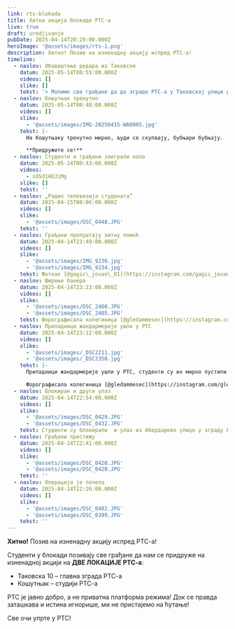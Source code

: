 ```yaml
---
link: rts-blokada
title: Хитна акција блокаде РТС-а
live: true
draft: uredjivanje
pubDate: 2025-04-14T20:29:00.000Z
heroImage: '@assets/images/rts-1.png'
description: Хитно! Позив на изненадну акцију испред РТС-а!
timeline:
  - naslov: Обавештење редара из Таковске
    datum: 2025-05-14T00:55:00.000Z
    videos: []
    slike: []
    tekst: '> Молимо све грађане да до зграде РТС-а у Таковској улици долазе сао из правца те улице, а не из Абердареве.'
  - naslov: Кошутњак тренутно
    datum: 2025-05-14T00:48:00.000Z
    videos: []
    slike:
      - '@assets/images/IMG-20250415-WA0005.jpg'
    tekst: |-
      На Кошутњаку тренутно мирно, људи се скупљају, бубњари бубњају. 

      **Придружите се!**
  - naslov: Студенти и грађани заиграли коло
    datum: 2025-05-14T00:43:00.000Z
    videos:
      - sOSd1HUJiMg
    slike: []
    tekst: ''
  - naslov: „Радио телевизија студената”
    datum: 2025-04-15T00:06:00.000Z
    videos: []
    slike:
      - '@assets/images/DSC_0448.JPG'
    tekst: ''
  - naslov: Грађани пропуштају хитну помоћ
    datum: 2025-04-14T23:49:00.000Z
    videos: []
    slike:
      - '@assets/images/IMG_9230.jpg'
      - '@assets/images/IMG_9234.jpg'
    tekst: Фоткао [@gagic\_jovan\_01](https://instagram.com/gagic_jovan_01)
  - naslov: Ширење банера
    datum: 2025-04-14T23:23:00.000Z
    videos: []
    slike:
      - '@assets/images/DSC_2400.JPG'
      - '@assets/images/DSC_2405.JPG'
    tekst: Форографисала колегиница [@gledammesec](https://instagram.com/gledammesec).
  - naslov: Припадници жандармерије ушли у РТС
    datum: 2025-04-14T23:12:00.000Z
    videos: []
    slike:
      - '@assets/images/_DSC2211.jpg'
      - '@assets/images/_DSC2350.jpg'
    tekst: |-
      Припадници жандармерије ушли у РТС, студенти су их мирно пустили да прођу.

      Форографисала колегиница [@gledammesec](https://instagram.com/gledammesec).
  - naslov: Блокиран и други улаз
    datum: 2025-04-14T22:54:00.000Z
    videos: []
    slike:
      - '@assets/images/DSC_0429.JPG'
      - '@assets/images/DSC_0432.JPG'
    tekst: Студенти су блокирали  и улаз из Абердареве улице у зграду РТС-а.
  - naslov: Грађани пристижу
    datum: 2025-04-14T22:41:00.000Z
    videos: []
    slike:
      - '@assets/images/DSC_0428.JPG'
      - '@assets/images/DSC_0420.JPG'
    tekst: ''
  - naslov: Операција је почела
    datum: 2025-04-14T22:26:00.000Z
    videos: []
    slike:
      - '@assets/images/DSC_0402.JPG'
      - '@assets/images/DSC_0399.JPG'
    tekst: ''
---
```

**Хитно!** Позив на изненадну акцију испред РТС-а!

Студенти у блокади позивају све грађане да нам се придруже на изненадној акцији на **ДВЕ ЛОКАЦИЈЕ РТС-а**:

- Таковска 10 – главна зграда РТС-а
- Кошутњак – студији РТС-а

РТС је јавно добро, а не приватна платформа режима! Док се правда заташкава и истина игнорише, ми не пристајемо на ћутање!

Све очи упрте у РТС!
